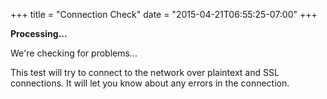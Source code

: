 +++
title = "Connection Check"
date = "2015-04-21T06:55:25-07:00"
+++

<script type="text/javascript" src="//code.jquery.com/jquery-2.1.0.js"></script>
<script type="text/javascript" src="/js/checkconn.js"></script>
  <div class="alert alert-info" id="alert">
    <strong id="alert-title">Processing...</strong>
    <p id="alert-data">We're checking for problems...</p>
  </div>
  <p>This test will try to connect to the network over plaintext and SSL connections. It will let you know about any errors in the connection.</p>

